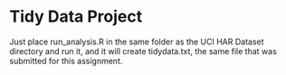 # Tidy Data Project
Just place run_analysis.R in the same folder as the UCI HAR Dataset directory and run it, and it will create tidydata.txt, the same file that was submitted for this assignment.
